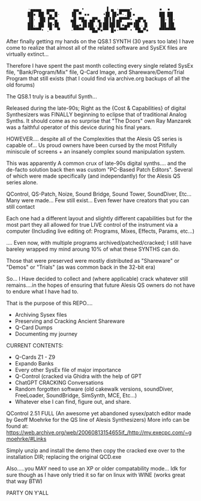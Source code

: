             ·▄▄▄▄  ▄▄▄       ▄▄ •        ▐ ▄ ·▄▄▄▄•          ▪  ▪
            ██▪ ██ ▀▄ █·    ▐█ ▀ ▪▪     •█▌▐█▪▀·.█▌▪         ██ ██
            ▐█· ▐█▌▐▀▀▄     ▄█ ▀█▄ ▄█▀▄ ▐█▐▐▌▄█▀▀▀• ▄█▀▄     ▐█·▐█·
            ██. ██ ▐█•█▌    ▐█▄▪▐█▐█▌.▐▌██▐█▌█▌▪▄█▀▐█▌.▐▌    ▐█▌▐█▌
            ▀▀▀▀▀• .▀  ▀    ·▀▀▀▀  ▀█▄▀▪▀▀ █▪·▀▀▀ • ▀█▄▀▪    ▀▀▀▀▀▀



After finally getting my hands on the QS8.1 SYNTH (30 years too late) I have come to realize that almost all of
the related software and SysEX files are virtually extinct... 

Therefore I have spent the past month collecting every single related SysEx file, "Bank/Program/Mix" file, Q-Card Image, and
Shareware/Demo/Trial Program that still exists (that I could find via archive.org backups of all the old forums) 




The QS8.1 truly is a beautiful Synth...
 
Released during the late-90s;
Right as the {Cost & Capabilities} of digital Synthesizers was FINALLY beginning to eclipse that of traditional Analog Synths.
It should come as no surprise that "The Doors" own Ray Manzarek was a faithful operator of this device during his final years.

HOWEVER.... despite all of the Complexities that the Alesis QS series is capable of... Us proud owners have been cursed by the most
Pitifully miniscule of screens + an insanely complex sound manipulation system.

This was apparently A common crux of late-90s digital synths.... and the de-facto solution back then was custom "PC-Based Patch Editors".
Several of which were made specifically (and independantly) for the Alesis QS series alone.

QControl, QS-Patch, Noize, Sound Bridge, Sound Tower, SoundDiver, Etc...
Many were made... Few still exist... Even fewer have creators that you can still contact

Each one had a different layout and slightly different capabilities but for the most part they all allowed for true LIVE control of the 
instrument via a computer (Including live editing of: Programs, Mixes, Effects, Params, etc...)


.... Even now, with multiple programs archived/patched/cracked; I still have bareley wrapped my mind aroung
10% of what these SYNTHS can do.

 
Those that were preserved were mostly distributed as "Shareware" or "Demos" or "Trials" (as was common back in the 32-bit era)


So... I Have decided to collect and (where applicable) crack whatever still remains....in the hopes of ensuring that future 
Alesis QS owners do not have to endure what I have had to. 


That is the purpose of this REPO.... 


  -   Archiving Sysex files 
  -   Preserving and Cracking Ancient Shareware
  -   Q-Card Dumps
  -   Documenting my journey




CURRENT CONTENTS:
 - Q-Cards Z1 - Z9
 - Expando Banks
 - Every other SysEx file of major importance
 - Q-Control (cracked via Ghidra with the help of GPT
 - ChatGPT CRACKING Conversations
 - Random forgotten software (old cakewalk versions, soundDiver, FreeLoader, SoundBridge, SimSynth, MCE, Etc...)
 - Whatever else I can find, figure out, and share.



QControl 2.51 FULL
(An awesome yet abandoned sysex/patch editor made by Geoff Moehrke for the QS line of Alesis Synthesizers)
More info can be found at: https://web.archive.org/web/20060813154655if_/http://my.execpc.com/~gmoehrke/#Links


Simply unzip and install the demo
then copy the cracked exe over to the installation DIR; replacing the original QCD.exe

Also.....you MAY need to use an XP or older compatability mode...
Idk for sure though as I have only tried it so far on linux with WINE (works great that way BTW)


PARTY ON Y'ALL
